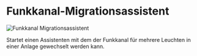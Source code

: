 # Funkkanal-Migrationsassistent

![Funkkanal Migrationsassistent](migrationsassistent.png)  

Startet einen Assistenten mit dem der Funkkanal für mehrere Leuchten in einer Anlage gewechselt werden kann.